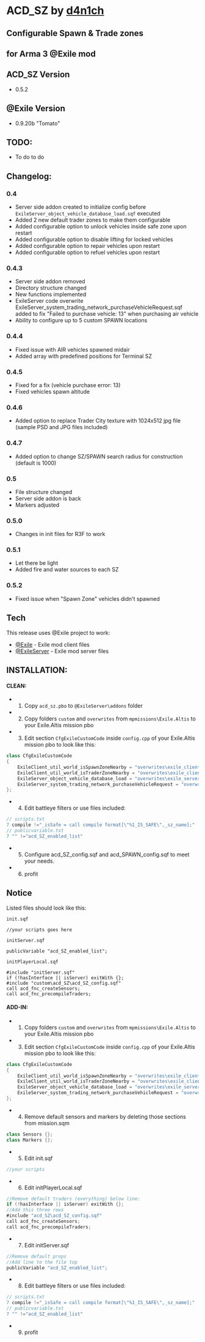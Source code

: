 ACD_SZ by [d4n1ch](mailto:d.e@acd.su)
=====================================
Configurable Spawn & Trade zones
--------------------------------
for Arma 3 @Exile mod
---------------------

ACD_SZ Version
--------------
* 0.5.2

@Exile Version
---------------
* 0.9.20b "Tomato"

TODO:
-----
  - To do to do
  
Changelog:
----------
### 0.4
* Server side addon created to initialize config before `ExileServer_object_vehicle_database_load.sqf` executed
* Added 2 new default trader zones to make them configurable
* Added configurable option to unlock vehicles inside safe zone upon restart
* Added configurable option to disable lifting for locked vehicles
* Added configurable option to repair vehicles upon restart
* Added configurable option to refuel vehicles upon restart

### 0.4.3
* Server side addon removed
* Directory structure changed
* New functions implemented 
* ExileServer code overwrite ExileServer_system_trading_network_purchaseVehicleRequest.sqf added to fix "Failed to purchase vehicle: 13" when purchasing air vehicle
* Ability to configure up to 5 custom SPAWN locations

### 0.4.4
* Fixed issue with AIR vehicles spawned midair 
* Added array with predefined positions for Terminal SZ

### 0.4.5
* Fixed for a fix (vehicle purchase error: 13)
* Fixed vehicles spawn altitude

### 0.4.6
* Added option to replace Trader City texture with 1024x512 jpg file (sample PSD and JPG files included)

### 0.4.7
* Added option to change SZ/SPAWN search radius for construction (default is 1000)

### 0.5
* File structure changed
* Server side addon is back
* Markers adjusted

### 0.5.0
* Changes in init files for R3F to work

### 0.5.1
* Let there be light
* Added fire and water sources to each SZ

### 0.5.2
* Fixed issue when "Spawn Zone" vehicles didn't spawned

Tech
----

This release uses @Exile project to work:

* [@Exile](http://www.exilemod.com/) - Exile mod client files
* [@ExileServer](http://www.exilemod.com/) - Exile mod server files

INSTALLATION:
----
#### CLEAN:
* 1) Copy `acd_sz.pbo` to `@ExileServer\addons` folder
* 2) Copy folders `custom` and `overwrites` from `mpmissions\Exile.Altis` to your Exile.Altis mission pbo
* 3) Edit section `CfgExileCustomCode` inside `config.cpp` of your Exile.Altis mission pbo to look like this: 
```java
class CfgExileCustomCode 
{
	ExileClient_util_world_isSpawnZoneNearby = "overwrites\exile_client\code\ExileClient_util_world_isSpawnZoneNearby.sqf";
	ExileClient_util_world_isTraderZoneNearby = "overwrites\exile_client\code\ExileClient_util_world_isTraderZoneNearby.sqf";
	ExileServer_object_vehicle_database_load = "overwrites\exile_server\code\ExileServer_object_vehicle_database_load.sqf";
	ExileServer_system_trading_network_purchaseVehicleRequest = "overwrites\exile_server\code\ExileServer_system_trading_network_purchaseVehicleRequest.sqf";
};
```
* 4) Edit battleye filters or use files included:
```java
// scripts.txt
7 compile !="_isSafe = call compile format[\"%1_IS_SAFE\",_sz_name];"
// publicvariable.txt
7 "" !="acd_SZ_enabled_list"
```
* 5) Configure acd_SZ_config.sqf and acd_SPAWN_config.sqf to meet your needs.
* 6) profit

Notice
------
Listed files should look like this:

`init.sqf`
```
//your scripts goes here
```

`initServer.sqf`
```
publicVariable "acd_SZ_enabled_list";
```

`initPlayerLocal.sqf`
```
#include "initServer.sqf"
if (!hasInterface || isServer) exitWith {};
#include "custom\acd_SZ\acd_SZ_config.sqf"
call acd_fnc_createSensors;
call acd_fnc_precompileTraders;
```

#### ADD-IN:
* 1) Copy folders `custom` and `overwrites` from `mpmissions\Exile.Altis` to your Exile.Altis mission pbo
* 3) Edit section `CfgExileCustomCode` inside `config.cpp` of your Exile.Altis mission pbo to look like this: 
```java
class CfgExileCustomCode 
{
	ExileClient_util_world_isSpawnZoneNearby = "overwrites\exile_client\code\ExileClient_util_world_isSpawnZoneNearby.sqf";
	ExileClient_util_world_isTraderZoneNearby = "overwrites\exile_client\code\ExileClient_util_world_isTraderZoneNearby.sqf";
	ExileServer_object_vehicle_database_load = "overwrites\exile_server\code\ExileServer_object_vehicle_database_load.sqf";
	ExileServer_system_trading_network_purchaseVehicleRequest = "overwrites\exile_server\code\ExileServer_system_trading_network_purchaseVehicleRequest.sqf";
};
```
* 4) Remove default sensors and markers by deleting those sections from mission.sqm
```java
class Sensors {};
class Markers {};
```
* 5) Edit init.sqf 
```java
//your scripts
```
* 6) Edit initPlayerLocal.sqf
```java
//Remove default traders (everything) below line:
if (!hasInterface || isServer) exitWith {};
//Add this three rows
#include "acd_SZ\acd_SZ_config.sqf"
call acd_fnc_createSensors;
call acd_fnc_precompileTraders;
```
* 7) Edit initServer.sqf
```java
//Remove default props 
//Add line to the file top
publicVariable "acd_SZ_enabled_list";
```
* 8) Edit battleye filters or use files included:
```java
// scripts.txt
7 compile !="_isSafe = call compile format[\"%1_IS_SAFE\",_sz_name];"
// publicvariable.txt
7 "" !="acd_SZ_enabled_list"
```
* 9) profit
